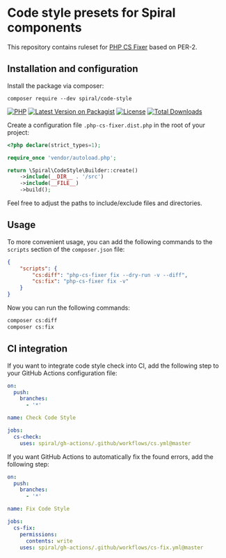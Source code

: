 # Code style presets for Spiral components

This repository contains ruleset for [PHP CS Fixer](https://github.com/PHP-CS-Fixer/PHP-CS-Fixer) based on PER-2.

## Installation and configuration

Install the package via composer:

```
composer require --dev spiral/code-style
```

[![PHP](https://img.shields.io/packagist/php-v/spiral/code-style.svg?style=flat-square&logo=php)](https://packagist.org/packages/spiral/code-style)
[![Latest Version on Packagist](https://img.shields.io/packagist/v/spiral/code-style.svg?style=flat-square&logo=packagist)](https://packagist.org/packages/spiral/code-style)
[![License](https://img.shields.io/packagist/l/spiral/code-style.svg?style=flat-square)](LICENSE.md)
[![Total Downloads](https://img.shields.io/packagist/dt/spiral/code-style.svg?style=flat-square)](https://packagist.org/packages/spiral/code-style)

Create a configuration file `.php-cs-fixer.dist.php` in the root of your project:

```php
<?php declare(strict_types=1);

require_once 'vendor/autoload.php';

return \Spiral\CodeStyle\Builder::create()
    ->include(__DIR__ . '/src')
    ->include(__FILE__)
    ->build();
```

Feel free to adjust the paths to include/exclude files and directories.

## Usage

To more convenient usage, you can add the following commands to the `scripts` section of the `composer.json` file:

```json
{
    "scripts": {
        "cs:diff": "php-cs-fixer fix --dry-run -v --diff",
        "cs:fix": "php-cs-fixer fix -v"
    }
}
```

Now you can run the following commands:

```bash
composer cs:diff
composer cs:fix
```

## CI integration

If you want to integrate code style check into CI, add the following step to your GitHub Actions configuration file:

```yaml
on:
  push:
    branches:
      - '*'

name: Check Code Style

jobs:
  cs-check:
    uses: spiral/gh-actions/.github/workflows/cs.yml@master
```

If you want GitHub Actions to automatically fix the found errors, add the following step:

```yaml
on:
  push:
    branches:
      - '*'

name: Fix Code Style

jobs:
  cs-fix:
    permissions:
      contents: write
    uses: spiral/gh-actions/.github/workflows/cs-fix.yml@master
```

